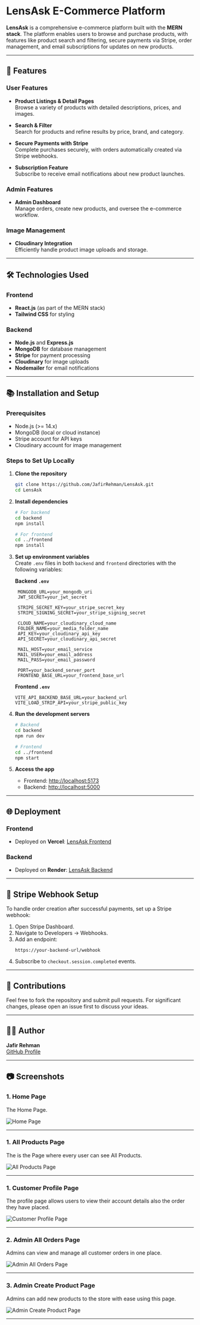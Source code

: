 # LensAsk E-Commerce Platform

**LensAsk** is a comprehensive e-commerce platform built with the **MERN stack**. The platform enables users to browse and purchase products, with features like product search and filtering, secure payments via Stripe, order management, and email subscriptions for updates on new products.

---

## 🚀 Features

### User Features

- **Product Listings & Detail Pages**  
  Browse a variety of products with detailed descriptions, prices, and images.
- **Search & Filter**  
  Search for products and refine results by price, brand, and category.

- **Secure Payments with Stripe**  
  Complete purchases securely, with orders automatically created via Stripe webhooks.

- **Subscription Feature**  
  Subscribe to receive email notifications about new product launches.

### Admin Features

- **Admin Dashboard**  
  Manage orders, create new products, and oversee the e-commerce workflow.

### Image Management

- **Cloudinary Integration**  
  Efficiently handle product image uploads and storage.

---

## 🛠️ Technologies Used

### Frontend

- **React.js** (as part of the MERN stack)
- **Tailwind CSS** for styling

### Backend

- **Node.js** and **Express.js**
- **MongoDB** for database management
- **Stripe** for payment processing
- **Cloudinary** for image uploads
- **Nodemailer** for email notifications

---

## 📚 Installation and Setup

### Prerequisites

- Node.js (>= 14.x)
- MongoDB (local or cloud instance)
- Stripe account for API keys
- Cloudinary account for image management

### Steps to Set Up Locally

1. **Clone the repository**

   ```bash
   git clone https://github.com/JafirRehman/LensAsk.git
   cd LensAsk
   ```

2. **Install dependencies**

   ```bash
   # For backend
   cd backend
   npm install

   # For frontend
   cd ../frontend
   npm install
   ```

3. **Set up environment variables**  
   Create `.env` files in both `backend` and `frontend` directories with the following variables:

   **Backend `.env`**

   ```
    MONGODB_URL=your_mongodb_uri
    JWT_SECRET=your_jwt_secret

    STRIPE_SECRET_KEY=your_stripe_secret_key
    STRIPE_SIGNING_SECRET=your_stripe_signing_secret

    CLOUD_NAME=your_cloudinary_cloud_name
    FOLDER_NAME=your_media_folder_name
    API_KEY=your_cloudinary_api_key
    API_SECRET=your_cloudinary_api_secret

    MAIL_HOST=your_email_service
    MAIL_USER=your_email_address
    MAIL_PASS=your_email_password

    PORT=your_backend_server_port
    FRONTEND_BASE_URL=your_frontend_base_url
   ```

   **Frontend `.env`**

   ```
   VITE_API_BACKEND_BASE_URL=your_backend_url
   VITE_LOAD_STRIP_API=your_stripe_public_key
   ```

4. **Run the development servers**

   ```bash
   # Backend
   cd backend
   npm run dev

   # Frontend
   cd ../frontend
   npm start
   ```

5. **Access the app**
   - Frontend: [http://localhost:5173](http://localhost:5173)
   - Backend: [http://localhost:5000](http://localhost:5000)

---

## 🌐 Deployment

### Frontend

- Deployed on **Vercel**: [LensAsk Frontend](https://asklens-three.vercel.app)

### Backend

- Deployed on **Render**: [LensAsk Backend](https://lensask-backend.onrender.com)

---

## 📜 Stripe Webhook Setup

To handle order creation after successful payments, set up a Stripe webhook:

1. Open Stripe Dashboard.
2. Navigate to Developers → Webhooks.
3. Add an endpoint:
   ```
   https://your-backend-url/webhook
   ```
4. Subscribe to `checkout.session.completed` events.

---

## 📩 Contributions

Feel free to fork the repository and submit pull requests. For significant changes, please open an issue first to discuss your ideas.

---

## 🧑‍💻 Author

**Jafir Rehman**  
[GitHub Profile](https://github.com/JafirRehman)

---

## 📷 Screenshots

### 1. **Home Page**

The Home Page.

![Home Page](https://res.cloudinary.com/dxrnq0wcs/image/upload/v1732301430/project%20ScreenShots/screencapture-asklens-three-vercel-app-2024-11-22-23_46_49_gydacj.png)

---

### 1. **All Products Page**

The is the Page where every user can see All Products.

![All Products Page](https://res.cloudinary.com/dxrnq0wcs/image/upload/v1732301331/project%20ScreenShots/screencapture-asklens-three-vercel-app-products-2024-11-22-23_47_51_nneewh.png)

---

### 1. **Customer Profile Page**

The profile page allows users to view their account details also the order they have placed.

![Customer Profile Page](https://res.cloudinary.com/dxrnq0wcs/image/upload/v1732175131/project%20ScreenShots/screencapture-asklens-three-vercel-app-user-profile-2024-11-21-12_14_56_rwukog.png)

---

### 2. **Admin All Orders Page**

Admins can view and manage all customer orders in one place.

![Admin All Orders Page](https://res.cloudinary.com/dxrnq0wcs/image/upload/v1732175130/project%20ScreenShots/screencapture-asklens-three-vercel-app-user-allorders-2024-11-21-12_16_42_oofhzu.png)

---

### 3. **Admin Create Product Page**

Admins can add new products to the store with ease using this page.

![Admin Create Product Page](https://res.cloudinary.com/dxrnq0wcs/image/upload/v1732175125/project%20ScreenShots/screencapture-asklens-three-vercel-app-user-createproduct-2024-11-21-12_39_51_m7q0ed.png)

---
